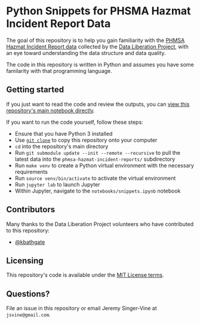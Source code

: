 # Python Snippets for PHSMA Hazmat Incident Report Data

The goal of this repository is to help you gain familiarity with the [PHMSA Hazmat Incident Report data](https://github.com/data-liberation-project/phmsa-hazmat-incident-reports) collected by the [Data Liberation Project](https://www.data-liberation-project.org/), with an eye toward understanding the data structure and data quality.

The code in this repository is written in Python and assumes you have some familarity with that programming language.

## Getting started

If you just want to read the code and review the outputs, you can [view this repository's main notebook directly](notebooks/snippets.ipynb).

If you want to run the code yourself, follow these steps:

- Ensure that you have Python 3 installed
- Use [`git clone`](https://docs.github.com/en/repositories/creating-and-managing-repositories/cloning-a-repository) to copy this repository onto your computer
- `cd` into the repository's main directory
- Run `git submodule update --init --remote --recursive` to pull the latest data into the `phmsa-hazmat-incident-reports/` subdirectory
- Run `make venv` to create a Python virtual environment with the necessary requirements
- Run `source venv/bin/activate` to activate the virtual environment
- Run `jupyter lab` to launch Jupyter
- Within Jupyter, navigate to the `notebooks/snippets.ipynb` notebook

## Contributors

Many thanks to the Data Liberation Project volunteers who have contributed to this repository:

- [@kbathgate](https://github.com/kbathgate)


## Licensing

This repository's code is available under the [MIT License terms](https://opensource.org/license/mit/).

## Questions?

File an issue in this repository or email Jeremy Singer-Vine at `jsvine@gmail.com`.
